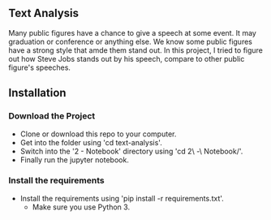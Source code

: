 Text Analysis
------------------

Many public figures have a chance to give a speech at some event. It may graduation or conference or anything else. We know some public figures have a strong style that amde them stand out. In this project, I tried to figure out how Steve Jobs stands out by his speech, compare to other public figure's speeches.

Installation
------------------

### Download the Project
* Clone or download this repo to your computer.
* Get into the folder using 'cd text-analysis'.
* Switch into the '2 - Notebook' directory using 'cd 2\ -\ Notebook/'.
* Finally run the jupyter notebook.

### Install the requirements
* Install the requirements using 'pip install -r requirements.txt'.
    * Make sure you use Python 3.
